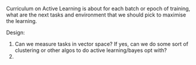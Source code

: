 Curriculum on Active Learning is about for each batch or epoch of training, what are the next tasks and environment that we should pick to maximise the learning. 

Design:
1. Can we measure tasks in vector space? If yes, can we do some sort of clustering or other algos to do active learning/bayes opt with?
2. 